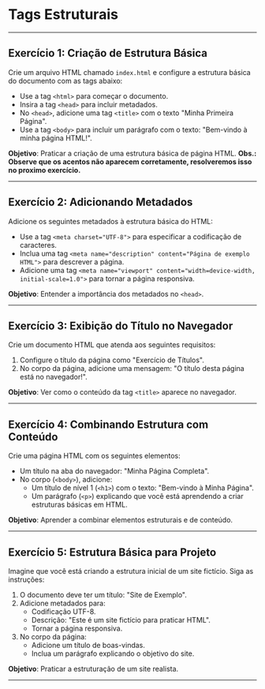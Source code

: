 # Tags Estruturais

---

## **Exercício 1: Criação de Estrutura Básica**

Crie um arquivo HTML chamado `index.html` e configure a estrutura básica do documento com as tags abaixo:

- Use a tag `<html>` para começar o documento.
- Insira a tag `<head>` para incluir metadados.
- No `<head>`, adicione uma tag `<title>` com o texto "Minha Primeira Página".
- Use a tag `<body>` para incluir um parágrafo com o texto: "Bem-vindo à minha página HTML!".

**Objetivo**: Praticar a criação de uma estrutura básica de página HTML.
**Obs.: Observe que os acentos não aparecem corretamente, resolveremos isso no proximo exercício.**

---

## **Exercício 2: Adicionando Metadados**

Adicione os seguintes metadados à estrutura básica do HTML:

- Use a tag `<meta charset="UTF-8">` para especificar a codificação de caracteres.
- Inclua uma tag `<meta name="description" content="Página de exemplo HTML">` para descrever a página.
- Adicione uma tag `<meta name="viewport" content="width=device-width, initial-scale=1.0">` para tornar a página responsiva.

**Objetivo**: Entender a importância dos metadados no `<head>`.

---

## **Exercício 3: Exibição do Título no Navegador**

Crie um documento HTML que atenda aos seguintes requisitos:

1. Configure o título da página como "Exercício de Títulos".
2. No corpo da página, adicione uma mensagem: "O título desta página está no navegador!".

**Objetivo**: Ver como o conteúdo da tag `<title>` aparece no navegador.

---

## **Exercício 4: Combinando Estrutura com Conteúdo**

Crie uma página HTML com os seguintes elementos:

- Um título na aba do navegador: "Minha Página Completa".
- No corpo (`<body>`), adicione:
  - Um título de nível 1 (`<h1>`) com o texto: "Bem-vindo à Minha Página".
  - Um parágrafo (`<p>`) explicando que você está aprendendo a criar estruturas básicas em HTML.

**Objetivo**: Aprender a combinar elementos estruturais e de conteúdo.

---

## **Exercício 5: Estrutura Básica para Projeto**

Imagine que você está criando a estrutura inicial de um site fictício. Siga as instruções:

1. O documento deve ter um título: "Site de Exemplo".
2. Adicione metadados para:
   - Codificação UTF-8.
   - Descrição: "Este é um site fictício para praticar HTML".
   - Tornar a página responsiva.
3. No corpo da página:
   - Adicione um título de boas-vindas.
   - Inclua um parágrafo explicando o objetivo do site.

**Objetivo**: Praticar a estruturação de um site realista.

---
